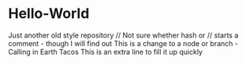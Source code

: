 # Hello-World
Just another old style repository
// Not sure whether hash or // starts a comment - though I will find out
This is  a change to a node or branch - Calling in Earth Tacos
This is an extra  line to fill it up quickly

